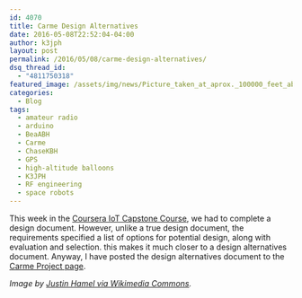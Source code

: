 ```yaml
---
id: 4070
title: Carme Design Alternatives
date: 2016-05-08T22:52:04-04:00
author: k3jph
layout: post
permalink: /2016/05/08/carme-design-alternatives/
dsq_thread_id:
  - "4811750318"
featured_image: /assets/img/news/Picture_taken_at_aprox._100000_feet_above_Oregon_by_Justin_Hamel_and_Chris_Thompson.webp
categories:
  - Blog
tags:
  - amateur radio
  - arduino
  - BeaABH
  - Carme
  - ChaseKBH
  - GPS
  - high-altitude balloons
  - K3JPH
  - RF engineering
  - space robots
---
```

This week in the [Coursera IoT Capstone Course](https://www.coursera.org/learn/internet-of-things-project/home/welcome), we had to complete a design document.  However, unlike a true design document, the requirements specified a list of options for potential design, along with evaluation and selection.  this makes it much closer to a design alternatives document.  Anyway, I have posted the design alternatives document to the [Carme Project page](https://jameshoward.us/projects/carme/).

_Image by [Justin Hamel via Wikimedia Commons](https://commons.wikimedia.org/wiki/File:Picture_taken_at_aprox._100,000_feet_above_Oregon_by_Justin_Hamel_and_Chris_Thompson.webp)._
